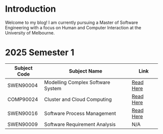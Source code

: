 # Introduction

Welcome to my blog! I am currently pursuing a Master of Software Engineering with a focus on Human and Computer Interaction at the University of Melbourne.

# 2025 Semester 1


| Subject Code | Subject Name                      | Link                              |
| ------------ | --------------------------------- | --------------------------------- |
| SWEN90004    | Modelling Complex Software System | [Read Here](./SWEN90004/intro.md) |
| COMP90024    | Cluster and Cloud Computing       | [Read Here](./COMP90024/intro.md) |
| SWEN90016    | Software Process Management       | [Read Here](./SWEN90016/intro.md) |
| SWEN90009    | Software Requirement Analysis     | N/A                               |
